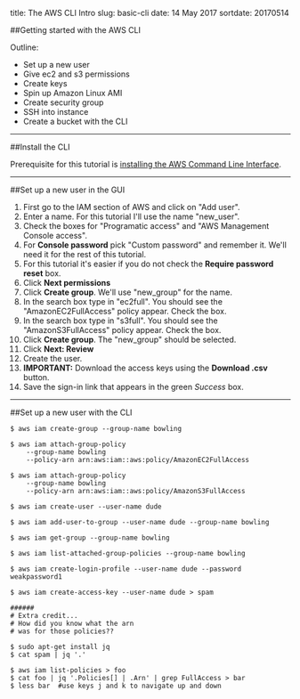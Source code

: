 title: The AWS CLI Intro
slug: basic-cli
date: 14 May 2017
sortdate: 20170514

##Getting started with the AWS CLI

Outline:

* Set up a new user
* Give ec2 and s3 permissions
* Create keys
* Spin up Amazon Linux AMI
* Create security group
* SSH into instance
* Create a bucket with the CLI

---

##Install the CLI

Prerequisite for this tutorial is [installing the AWS Command Line Interface][1].

[1]: http://docs.aws.amazon.com/cli/latest/userguide/installing.html "Installation instructions"

---

##Set up a new user in the GUI

1. First go to the IAM section of AWS and click on "Add user".
2. Enter a name. For this tutorial I'll use the name "new_user".
3. Check the boxes for "Programatic access" and "AWS Management Console access".
4. For **Console password** pick "Custom password" and remember it. We'll need it for the rest of this tutorial.
5. For this tutorial it's easier if you do not check the **Require password reset** box.
6. Click **Next permissions**
7. Click **Create group**. We'll use "new_group" for the name.
8. In the search box type in "ec2full". You should see the "AmazonEC2FullAccess" policy appear. Check the box.
9. In the search box type in "s3full". You should see the "AmazonS3FullAccess" policy appear. Check the box.
10. Click **Create group**. The "new_group" should be selected.
11. Click **Next: Review**
12. Create the user.
13. **IMPORTANT:** Download the access keys using the **Download .csv** button.
14. Save the sign-in link that appears in the green *Success* box.

---

##Set up a new user with the CLI

    $ aws iam create-group --group-name bowling

    $ aws iam attach-group-policy
        --group-name bowling
        --policy-arn arn:aws:iam::aws:policy/AmazonEC2FullAccess

    $ aws iam attach-group-policy
        --group-name bowling
        --policy-arn arn:aws:iam::aws:policy/AmazonS3FullAccess

    $ aws iam create-user --user-name dude

    $ aws iam add-user-to-group --user-name dude --group-name bowling

    $ aws iam get-group --group-name bowling

    $ aws iam list-attached-group-policies --group-name bowling

    $ aws iam create-login-profile --user-name dude --password weakpassword1

    $ aws iam create-access-key --user-name dude > spam

    ######
    # Extra credit...
    # How did you know what the arn
    # was for those policies??

    $ sudo apt-get install jq
    $ cat spam | jq '.'

    $ aws iam list-policies > foo
    $ cat foo | jq '.Policies[] | .Arn' | grep FullAccess > bar
    $ less bar  #use keys j and k to navigate up and down
